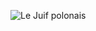 ![Le Juif polonais](https://upload.wikimedia.org/wikipedia/commons/thumb/3/34/Alpine_House%2C_Kew_Gardens%2C_2018_edit.jpg/350px-Alpine_House%2C_Kew_Gardens%2C_2018_edit.jpg)